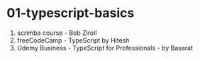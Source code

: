 # 01-typescript-basics
1. scrimba course - Bob Ziroll
2. freeCodeCamp - TypeScript by Hitesh
3. Udemy Business - TypeScript for Professionals - by Basarat

